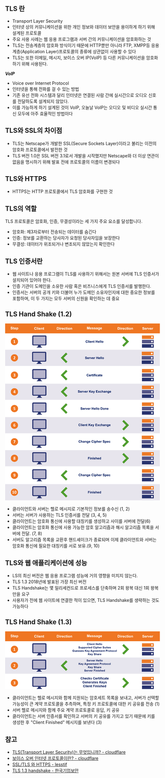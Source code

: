 ## TLS 란
- Transport Layer Security
- 인터넷 상의 커뮤니케이션을 위한 개인 정보와 데이터 보안을 용이하게 하기 위해 설계된 프로토콜
- 주요 사용 사례는 웹 응용 프로그램과 서버 간의 커뮤니케이션을 암호화하는 것
- TLS는 전송계층의 암호화 방식이기 때문에 HTTP뿐만 아니라 FTP, XMPP등 응용 계층(Application Layer)프로토콜의 종류에 상관없이 사용할 수 있다
- TLS는 또한 이메일, 메시지, 보이스 오버 IP(VoIP) 등 다른 커뮤니케이션을 암호화하기 위해 사용된다.

***VoIP***
- Voice over Internet Protocol
- 인터넷을 통해 전화를 걸 수 있는 방법
- 기존 유선 전화 시스템과 달리 인터넷은 연결된 사람 간에 실시간으로 오디오 신호를 전달하도록 설계되지 않았다.
- 이를 가능하게 하기 설계된 것이 VoIP, 오늘날 VoIP는 오디오 및 비디오 실시간 통신 모두에 아주 효율적인 방법이다

## TLS와 SSL의 차이점
- TLS는 Netscape가 개발한 SSL(Secure Sockets Layer)이라고 불리는 이전의 암호화 프로토콜에서 발전한 것
- TLS 버전 1.0은 SSL 버전 3.1로서 개발을 시작했지만 Netscape와 더 이상 연관이 없음을 명시하기 위해 발표 전에 프로토콜의 이름이 변경되다

## TLS와 HTTPS
- HTTPS는 HTTP 프로토콜에서 TLS 암호화를 구현한 것

## TLS의 역할
TLS 프로토콜은 암호화, 인증, 무결성이라는 세 가지 주요 요소를 달성합니다.
- 암호화: 제3자로부터 전송되는 데이터를 숨긴다
- 인증: 정보를 교환하는 당사자가 요청된 당사자임을 보장한다
- 무결성: 데이터가 위조되거나 변조되지 않았는지 확인한다

## TLS 인증서란
- 웹 사이트나 응용 프로그램이 TLS를 사용하기 위해서는 원본 서버에 TLS 인증서가 설치되어 있어야 한다.
- 인증 기관이 도메인을 소유한 사람 혹은 비즈니스에게 TLS 인증서를 발행한다.
- 인증서는 서버의 공개 키와 더불어 누가 도메인 소유자인지에 대한 중요한 정보를 포함하며, 이 두 가지는 모두 서버의 신원을 확인하는 데 중요

## TLS Hand Shake (1.2)
![tls_hand_shake(1.2)](./images/tls_hand_shake(1.2).png)

- 클라이언트와 서버는 헬로 메시지로 기본적인 정보를 송수신 (1, 2)
- 서버는 서버가 사용하는 TLS 인증서를 전달 (3, 4, 5)
- 클라이언트는 암호화 통신에 사용할 대칭키를 생성하고 사이를 서버에 전달(6)
- 클라이언트는 암호화 통신에 사용 가능한 암호 알고리즘과 해시 알고리즘 목록을 서버에 전달. (7, 8)
- 서버도 알고리즘 목록을 교환후 핸드셰이크가 종료되며 이제 클라이언트와 서버는 암호화 통신에 필요한 대칭키를 서로 보유.(9, 10)

## TLS와 웹 애플리케이션에 성능
- LS의 최신 버전은 웹 응용 프로그램 성능에 거의 영향을 미치지 않는다.
- TLS 1.3 2018년에 발표된 가장 최신 버전
- TLS Handshake는 몇 밀리세컨드로 프로세스를 단축하며 2회 왕복 대신 1회 왕복만을 요구
- 사용자가 전에 웹 사이트에 연결한 적이 있으면, TLS Handshake를 생략하는 것도 가능하다

## TLS Hand Shake (1.3)
![tls_hand_shake(1.3)](./images/tls_hand_shake(1.3).jpeg)

- 클라이언트는 헬로 메시지와 함께 지원되는 암호세트 목록을 보내고, 서버가 선택할 가능성이 큰 계약 프로토콜을 추측하며, 특정 키 프로토콜에 대한 키 공유를 전송 (1)
- 서버 헬로 메시지와 함께 주요 계약 프로토콜로 응답, 키 공유
- 클라이언트는 서버 인증서를 확인하고 서버의 키 공유를 가지고 있기 때문에 키를 생성한 후 "Client Finished" 메시지를 보낸다 (3)

## 참고
- [TLS(Transport Layer Security)는 무엇입니까? - cloudflare](https://www.cloudflare.com/ko-kr/learning/ssl/transport-layer-security-tls/)
- [보이스 오버 인터넷 프로토콜이란? - cloudflare](https://www.cloudflare.com/ko-kr/learning/video/what-is-voip/)
- [SSL/TLS 와 HTTPS - lesstif](https://www.lesstif.com/ws/ssl-tls-https-43843962.html)
- [TLS 1.3 handshake - 한국기업보안](https://m.blog.naver.com/PostView.naver?blogId=ucert&logNo=221234082080&categoryNo=37&proxyReferer=)